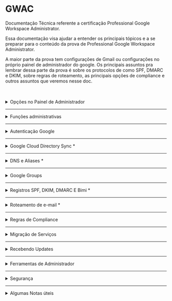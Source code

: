 # GWAC
Documentação Técnica referente a certificação Professional Google Workspace Administrator.

Essa documentação visa ajudar a entender os principais tópicos e a se preparar para o conteúdo da prova de Professional Google Workspace Administrator.

  A maior parte da prova tem configurações de Gmail ou configurações no próprio painel de administrador do google. Os principais assuntos pra lembrar dessa parte da prova é sobre os protocolos de  como SPF, DMARC e DKIM, sobre regras de roteamento, as principais opções de compliance e outros assuntos que veremos nesse doc.

<br>
<br>

<details>
<summary> Opções no Painel de Administrador </summary><br/>
  
## Opções no Painel de Administrador

Uma das coisas importantes pra prova é lembrar onde cada coisa pode ser encontrada dentro do painel de administrador como funções de usuários, de compliance, os principais relatórios, onde configurar cada coisa. A tabela abaixo mostra as principais opções dentro do painel de administrador:

 Opções do Painel de Administrador

| Opção no Painel de Administrador | Descrição                                        |
|:---------------------------------:|:--------------------------------------------------:|
| Users                           | Gerenciamento de usuários do sistema, incluindo adição, edição e exclusão de contas. |
| Domain                          | Configurações relacionadas aos domínios do sistema. |
| Billing                         | Gerenciamento de informações de faturamento e pagamentos. |
| Groups                          | Configuração de grupos com permissões específicas para usuários. |
| Apps                            | Configurações relacionadas a aplicativos conectados ou integrados ao sistema. |
| Devices                         | Gerenciamento de dispositivos associados ao sistema, se aplicável. |
| Account Settings                | Configurações gerais da conta do administrador. |
| Organization Units              | Configuração de unidades organizacionais para estruturar usuários ou recursos. |
| Security                        | Configurações relacionadas à  do sistema, como autenticação e permissões. |
| Reports                         | Relatórios e análises detalhadas sobre o desempenho e uso do sistema. |

Podemos seguir os seguintes caminhos para obter relatórios específicos, é importante lembrar que cada um desses relatórios entregam diferentes tipos de dados:

Principais caminhos do Painel

|Relatório|	Caminho|
|:-:|:-:|
|Relatórios Específicos |	Reports > Audit/Investigation > Events.|
|Roteamento de E-mail |	Apps > Google Workspace > Gmail > Routing.|
|Relatórios Gerais ( Em gráficos ) |	Reports > Reports > Apps Reports > Accounts.|
|Relatórios ( Em tabelas) |	Reports > Reports > Account reports > Accounts.|
|Compliance ( Gmail )	| Apps > Google Workspace > Gmail > Compliance.|

</details>

---

<details>
<summary> Funções administrativas </summary><br/>

  ##  Funções administrativas
  
Uma das boas práticas do google é a prática do privilégio mínimo onde cada usuário tem acesso às ferramentas e aos recursos necessários para as tarefas diárias. Para lidar com essa prática, podemos segmentar as funções administrativas dentro de uma empresa de modo que os colaboradores tenham acesso somente ao necessário.


Funções Administrativas Do GCP

|Função Administrativa |	Responsável Por |
|:-:|:-:|
|Superadministrador |	Gerencia todos os aspectos da Organização, incluindo recursos e privilégios. Recebe notificações importantes.|
|Administrador de Grupos |	Controla tarefas de Grupos do Google, gerencia perfis, cria e gerencia grupos, e adiciona marcadores de segurança.|
|Administrador de Gerenciamento de Usuários |	Realiza ações dos usuários, gerencia perfis e configurações de segurança.|
|Administrador de Atendimento ao Usuário |	Redefine senhas para usuários, visualiza perfis e estrutura organizacional.|
|Administrador de Serviços |	Gerencia dispositivos e configurações de serviços, ativa/desativa serviços e recursos.|
|Administrador de Dispositivo Móvel |	Gerencia dispositivos móveis, aplicativos e políticas de dispositivo.|
|Administrador de Armazenamento |	Gerencia o armazenamento, define limites, visualiza uso e acessa relatórios do Google Drive.|
|Administrador do Google Voice |	Gerencia configurações do Google Voice, números e licenças de usuário.|
|Administrador Revendedor e Administrador  Revendedor Indireto |	Funções exclusivas para revendedores autorizados do Google Workspace.|

</details>

---

<details>
<summary> Autenticação Google </summary><br/>
  
## Autenticação Google
  
A autenticação do Google usa vários serviços, os principais conceitos vão de SSO a IDP e SP, vamos ver eles agora:

Serviços de autenticação do GCP

|Serviço|	Explicação|
|:-:|:-:|
|IDP ( Identity provider) |	Provedor de identidade que autentica usuários e emite tokens de segurança |
|SP ( Service  Provider ) |	Servidor que aceita tokens e da acesso aos usuários |
|SAML ( Security Assertion Markup Language ) |	Protocolo de autenticação, quando um usuário tenta acessar um app que usa SAML, o SP solicita o IDP para autenticar o usuário |
|SSO ( Single Sign on ) | Método de autenticação e autorização que permite que usuários acessem múltiplas aplicações com apenas um único login |

Diagrama de Como funciona a autenticação SSO

```mermaid
flowchart 


    A{{Usuário}} --"Usuário acessa
 aplicação."--> B{{Provedor de serviço- SP }}
    B --"O serviço solicita
 o idp utilizando o 
protocolo SAML."--> C{{Provedor de identidade - IDP }}
    C --"O usuário 
acessa a tela de 
login com google."--> D{{"`Conta do Google 
Tela de autenticação`"}}
    D --"O google autentica
 o usuário."--> C
    C --"O IDP envia o SAML
 com as informações 
do usuário."--> B

B --"O SP faz a validação
 do SAML e o usuário é
 autenticado com sucesso."-->A
```

Etapas da autenticação com o google

1. O usuário acessa o serviço
1. O Serviço (SP) solicita o IDP com o protocolo SAML
1. A tela de autenticação com o google é aberta
1. O usuário é redirecionado com o SAML preenchido com suas informações
1. O Serviço(SP) Faz a validação do SAML
1. O Serviço garante acesso ao usuário
1. O usuário é autenticado com sucesso

</details>

---


<details>
<summary> Google Cloud Directory Sync * </summary><br/>
  
## Google Cloud Directory Sync

O Google Cloud Directory Sync é o Serviço que permite sincronizar usuários, grupos e outros dados de um diretório do Active Directory (AD) da Microsoft (Outlook) com o Google Cloud Platform (GCP). Isso pode ser útil para empresas que desejam usar o GCP, mas que também precisam manter seus usuários e grupos em um diretório do AD.
 
> **O que é LDAP** -  O LDAP (Lightweight Directory Access Protocol) é um protocolo de acesso a diretórios frequentemente usado pelo Active Directory (AD), que é o serviço de diretório da Microsoft usado em ambientes Windows para gerenciar recursos, autenticação e políticas de .

O GCDS usa uma série de regras para decidir o que sincronizar porém algumas coisas não são sincronizadas. Veja na tabela abaixo o que pode ser sincronizado com GCDS (Google Cloud Directory Sync):

| O que pode ser sincronizado ✅ | O que não pode ser sincronizado ❌ |
|:------------------------------:|:---------------------------------:|
| Unidades Organizacionais (OUs) | Mensagens                         |
| Usuários e Senhas              | Eventos                           |
| Perfis de usuários             | Arquivos                          |
| Grupos                         | Pastas                            |
| Esquemas organizacionais       | Senhas                            |
| Contatos                       |                                   |
| Recursos de calendário         |                                   |
| Licenças                       |                                   |



>  [!WARNING]
> Apesar do Directory Sync sicnronizar OUs e recursos do calendário não é recomendado Sincronizar eles.

### Etapas de como o GCDS funciona

1. O GCDS é instalado, configurado e recebe as autorizações necessárias;
2. Os dados são extraidos como uma lista do servidor AD;
3. o GCDS gera uma lista com todos os objetos que tem que ser sincronizados;
4. GCDS compara a lista e atualiza o domínio google.

> O GCDS não sincroniza senhas mas pode adicionar novas senhas. Outra opção é usar o serviço para sincronizar senhas, o GPS - google password sync.



</details>
</details>


---

<details>
<summary> DNS e Aliases * </summary><br/>

## DNS e Aliases

O DNS ou Domain Name System é o sistema de domínios responsável por armazenar e cuidar de todos os domínios e fazer a tradução de endereços para ip. O DNS possui diversos tipos de registos:



| Serviço                    | Explicação                                                                               |
|:----------------------------:|:-----------:|
| A Record                    | Registros DNS que mapeiam nomes de domínio para endereços IP IPv4.                        |
| MX Records                  | Registros DNS que especificam os servidores de e-mail para um domínio.                    |
| TXT Records     | Registros DNS usados para armazenar informações de texto sobre o domínio.               |
| CNAME Record                | Registros DNS usados para criar aliases (apelidos) para nomes de domínio.                |
| NS (Name Server) Records    | Registros DNS que especificam os servidores de nomes autoritativos para um domínio.     |
| SPF (Sender Policy Framework) Record | Registros DNS usados para verificar a autenticidade dos remetentes de e-mail.  |
| DKIM (DomainKeys Identified Mail) Record | Registros DNS que ajudam a autenticar e-mails enviados de um domínio.     |


>  [!IMPORTANT] 
> Para a prova de Professional Workspace Administrator é muito importante lembrar que os **TXT Records** armazenam qualquer tipo de texto para domínio enquanto os **Cname Records** armazenam somente os domínios.

### Cname x TXT Records

O txt record armazena textos, o Cname Mapeia Domínios.

| Use txt Records para:    | Use o Cname record para:        |
|--------------------------|----------------------------------|
| Autenticação de domínio.  | Criar apelidos de domínios.       |
| Configurar o SPF e o DMARC. | Migrar domínios para diferentes provedores. |
| Adicionar Restrições de acesso. | Testar o domínio.                |
| Verificação de integridade. |                                  |

Exemplo de txt record:
```
Nome: @ (representa o domínio raiz)
Tipo: TXT
Valor: "v=spf1 include:_spf.google.com ~all"
```
Exemplo de Cname Record:
```
Nome: blog
Tipo: CNAME
Valor: example.com
```

### Aliases

Aliases são Domínios secundários que apontam para o seu domínio princuipal, para adicionar um Alias, use o Directory API. O registro de Aliases é feito com um Cname Record

 Domínio teste : domain-name.test.google-a.com

 O da Calriz seria julio@calriz.test.google-a.com

</details>



---

<details>
<summary> Google Groups  </summary><br/>

## Google Groups 

Grupos são usados para agrupar usuários com base em critérios compartilhados, enquanto Unidades Organizacionais (OUs) criam uma estrutura hierárquica para organizar usuários e recursos em uma organização. Os grupos tem a função de decidir quais **recursos serão compartilhados com maior prioridade** que as OUs, por exemplo, grupos de OUs diferentes podem ter uma mesma permissão.


> [!NOTE]  
> Grupos podem ser utilizados para evitar a modificação de OUs.
  
<details>
<summary> Como criar grupos em uma organização </summary><br/>

Para criar um grupo em uma organização, você pode seguir estas etapas:

1. Acesse o [Console de administração do Google Workspace](https://admin.google.com).
2. Clique em "Diretórios".
3. Clique em "Grupos".
4. Clique em "Criar grupo".
5. Insira um nome para o grupo.
6. Selecione os usuários que deseja adicionar ao grupo.
7. Escolha as permissões que deseja conceder ao grupo.
8. Clique em "Criar".

  Para criar um grupo com todos de uma organização

 ```shell
everyone@dominio.com.br
```

</details>
</details>

---


<details>
<summary> Registros SPF, DKIM, DMARC E Bimi * </summary><br/>

## Registros SPF, DKIM, DMARC E Bimi

Serviços de e-mails

- Registros SPF - protege seu domínio de ser usado para enviar spam;
- assinatura DKIM - criptografia que protege o conteúdo de e-mail contra spoofim;
- Autenticação DMArc - gerencia mensagens verificar SPF e DKim;
- Bimi - Criação de marcas com dmarc.


| Serviço | Protocolo de   | Explicação       |
|:---------------------:|:---------------:|:--------------------------------------:|
| SPF (Sender Policy Framework) | Autenticação    | Protege e-mails contra spoofing e evita que os e-mails enviados sejam entregues como spam.     |
| DKIM (Domain Key Identified Mail) | Autenticação  | Assinatura digital. Ajuda a verificar se um determinado e-mail foi realmente enviado por um remetente autorizado.   |
| DMARC (Domain-based Message Authentication, Reporting, and Conformance) | Controle  | Protocolo de controle de e-mails enviados em seu nome, determinando como tratar os e-mails que não passaram nas verificações DKIM ou SPF. Ajuda a evitar a falsificação de e-mails. |
| BIMI (Brand Indicator for Message Identification)| - | Permite a exibição de logotipos de marcas em e-mails autenticados.    |
| Spoofing | -   | Refere-se à alteração de conteúdo dos e-mails. Para prevenir o spoofing, o Google oferece soluções como SPF, DMARC e DKIM.     |


Passos para autenticar e-mail para g-mails
1. garanta entrega e envite falsificações com SPF
2. Aumente a segurtança do e-mail enviado com DKIM
3. evite seu domínio de ser usado para enviar spam com DMARC
4. adicione a logo da sua marca com o BIMI


</details>

---

<details>
<summary> Roteamento de e-mail * </summary><br/>

## Roteamento de e-mail

Determina como os emails são roteados e armazenados:

| Métodos de Roteamento de E-mail | Descrição | Exemplo |
|----------------------------------|-----------|---------|
| Split Delivery                   | Envio de E-mail para dois sistemas distintos | GWSP > Outlook |
| Dual Delivery                    | Envio de E-mail para duas caixas do Gmail | Envio para duas contas |
| Catch-all                        | Envio de E-mails inválidos de uma organização | Quando alguém envia e-mail para um endereço inexistente |
| Redirect                         | Redirecionamento de e-mails para outras caixas | Conta inativada / Férias |


> Exemplo de uso
> Um funcionário foi demitido, para receber os e-mails enviados para ele, voce pode mapear a caixa de entrada com um map to map para receber os e-mails ( apps>gwsp>gmail>routing)

> Para splitar e-mails para servidor legado, é ncessário adicionar o servidor host e mudar a rota de envio para externa

</details>

---

<details>
<summary> Regras de Compliance </summary><br/>

## Regras de Compliance

Compliance

Regras de complicance escaneiam e-mails e podem bloquear caso a mensagem bata com alguma regra criada, as mensagens podem ser:

- Rejeitadas antes de chegar ao receptor;
- Enviada para quarentena para ser analisada por um administrador;
- Editada antes de ser enviada;
- Enviada como SPAM.


| Opção     | Permite que os usuários | Serve Para  |
|:---------------:|:------------:|:----------------------------------------:|
| Email And Chat Autodelete | Definam um período de tempo após o qual os e-mails e bate-papos serão automaticamente excluídos. | Proteger a privacidade dos usuários e a reduzir o risco de dados confidenciais serem expostos. |
| OCR for attachments   | Extraiam texto de anexos de e-mail e bate-papo. | Fins de conformidade, como auditorias ou investigações. |
| Restricted Delivery   | Restrinjam o envio de e-mail e bate-papo a certos destinatários ou domínios. | Proteger os usuários contra ataques de phishing ou spam. |
| Security Sandbox      | Enviem anexos de e-mail e bate-papo para uma sandbox de segurança antes de serem entregues ao destinatário. | Proteger os usuários contra malware e outras ameaças cibernéticas. |

> [!NOTE]  
> Security sandbox só está disponível para versões enterprise
security sandbox - ferramenta que abre o e-mail em espaço sandbox para detectar malwares em anexo de -emails.

> Comprehensive mail storage- Ferramenta que verifica se o e-mail foi enviado.

</details>

---

<details>
<summary> Migração de Serviços </summary><br/>

> [!WARNING]  
> Quando eu fiz a Prova de GWAC não caiu nenhuma questão envolvendo migração mas acho que é um assunto interessante de se saber.

Fases de migração de deployment:

- Core it
- Early adopters
- Global go-live


### Core it (adição de usuários)
- Criação do design técnico
- Confirmação e testes do setup
- Identificar pontos de integração
- Familiarizar com ferramentas e tecnologias

### Early Adopters (5 - 15% da força de trabalho)
- Validar a migração
- Obter feedbacks
- Testes de mudança de gerenciamento
- Adição e configuração de usuários, grupos e contatos

> [!NOTE]    
> Nessa fase é imporatante designar google guides para ajudar com a migração, eles podem ajudar os usuários a se adaptar melhor ao Google Workspace.

- nessa fase, o mx record envia primeiro para o servidor do google os e-mails e depois roteia para o servidor legado
  
### Global go live (100% da força de trabalho) 
- Inclusão de todos os funcionários
- Fácil acesso a treinamento requerido


</details>

---


<details>
<summary> Recebendo Updates  </summary><br/>

## Recebendo Updates

O google tem alguns lugares para salvar Updates. entre eles temos :

- Google workspace update blog - Todos up updates do google workspace;
- google workspace release calendar - Datas de todas as atualizações;

Ao configurar nossa organização para receber as atualizações, podemos escolher os seguintes métodos de update:

- Training or resource launcher - Mudanças mais tardias depois do período de teste
- Rapid release feature launch - Assim que lançar os usuários vão receber as alterações


</details>

---


<details>
<summary>  Ferramentas de Administrador  </summary><br/>

## Ferramentas de Administrador

### Google toolbox - ferramentas de administrador

| Serviços             | Explicação                                             |
|----------------------|-------------------------------------------------------|
| Google Toolbox       | Conjunto de ferramentas para gerenciar e proteger o Google Workspace. |
| Browser Toolbox      | Depurar e testar sites e aplicativos. (Problemas de conectividade)               |
| DNS Verification     | Verificar a configuração DNS da organização, testes como integridade e configurações.         |
| Encoding/Decoding    | Debugar problemas com codificações e decodificações. |
| Log Analyzer         | Análise de relatórios, de erros e avisos de ferramentas. |
| Mail                 | Análise do cabeçalho do e-mail para ver as rotas e protocolos envolvidos. |

> [!IMPORTANT] 
> A ferramenta que mais tem chance de cair na prova é a de Mail. Todo e-mail enviado tem as rotas e meios de autenticação definidos no Header do e-mail. Para ver os detalhes sobre ele, você pode procurar nos logs ou análisar a Head.


### Security investigation tool

Ferramenta de logs para analisar e tomar ações disponível somente na versão **Enterprise plus**.

- Podemos supender ou restaurar usuários;
- Acessar dados sobre dispositivos;
- Ver mensagens do gmail, deletar e-mails maliciosos e revisar atividade;
- Registros do drive;
- Identificar, triar e tomar ações de  e privacidade no seu domínio;
  
 Para usar, precisa das permissões (require reviewer e view email content);

</details>

---


<details>
<summary> Segurança </summary><br/>

  ## Segurança

Essa seção aborda alguns itens referente a Segurança no Painel de Administrador.
  
<details>
<summary> Google Vault </summary><br/>

Google Vault

Aplicativo para reter, manter, buscar e exportar dados. Tem várias questões na prova que falam sobre ele. No geral ele é utilizado para armazenar e auditar os dados do workspace.

---

</details>

<details>
<summary> Verificação de Duas Etapas </summary><br/>

Para fazer a Verificação de Duas Etapas temos 3 opções:


| Método                    | Descrição                                       |
|---------------------------|-------------------------------------------------|
| Hardware Security Key      | Dispositivo físico para autenticação da conta. |
| Phone Built-in Security Key | Aplicativo de verificação de código em duas etapas. |
| Desafios de login | Desafios que podem ser usados para autenticação|

Na opção de Desafios de Login temos as seguintes opções:

| Desafio                    | Descrição                                                                                      |
|----------------------------|------------------------------------------------------------------------------------------------|
| Mobile devices login challenge | O Google envia um SMS para confirmar o código de verificação.                                |
| Employee ID login challenge   | Caso seja adicionado um ID de funcionário, os usuários podem utilizá-lo para verificar, mas é recomendado trocar o código periodicamente por questões de segurança. |
| Recovery email login challenge | O Google envia um e-mail para confirmar o código de verificação.                               |



Como ativar a verificação em duas etapas:

1. Segurança
2. 2- step verification
3. Allow 2SV
4. Save

---
   
</details>

<details>
<summary> Opções de segurança no Painel </summary><br/>

Opções de segurança dos usuários
- Restar senha
- Ver chaves de segurança
- Verificar verificação em duas etapas (2sv)
- Recuperar inforamções
- Requerer mudança de senha
- Desabilitar desafio de login
- Restar cookies de Sing-in
- ver e remover apps de terceiros

---

</details>

<details>
<summary> Checklist de Segurança </summary><br/>

Segue Abaixo um Checklist de Segurança para você saber se sua organização está segura essa lista foi retirada [desse site](https://support.google.com/a/answer/9211704?sjid=2171818016640872930-SA)

**Proteger suas contas**
  - [x] Usar senhas exclusivas
  - [x] Criar uma senha forte e uma conta mais segura
  - [x] Exigir comprovação de identidade para os administradores e usuários específicos
  - [x] Os administradores devem adicionar informações de recuperação à conta
  - [x] Criar uma conta de superadministrador adicional
  - [x] Manter as informações à mão para redefinir a senha de superadministrador
  - [x] Os superadministradores não devem permanecer conectados à conta
  - [x] Ativar a atualização automática de apps e navegadores da Internet
  - [ ] Ativar a verificação aprimorada de mensagem de pré-entrega
  - [ ] Ativar a verificação adicional de arquivos e links maliciosos para o Gmail
  - [ ] Evitar que os destinatários de e-mail marquem seu e-mail como spam
  - [ ] Autorizar remetentes de e-mail com o SPF
  - [ ] Restringir o compartilhamento de agendas com pessoas fora da sua empresa
  - [ ] Limitar quem pode ver os arquivos recém-criados
  - [ ] Avisar aos usuários quando eles compartilharem um arquivo com pessoas de fora da sua empresa


</details>
</details>

---


<details>
<summary> Algumas Notas úteis   </summary><br/>

## Algumas Notas úteis
  
- O Oauth é o protocolo de autorização que permite que aplicativos terceiros (third-party) acessem recursos em nome do usuário. Para dar permissões a apps terceiros, você precisa dos escopos de autorização e do client ID 

- O DLP (data loss protection) é um serviço para evitar o compartilhamento de informações sensíveis.

- Para adicionar arquivos CSV para usuários é obrigatório: primeiro nome, último nome, senha, e-mail e OU.

- Um usuário deletado só pode ter seus dados recuperados dentro de 20 dias. Para restaura-lo o seu nome não pode ter sido dado pra outra pessoa ou grupo.

- Content- aware access -Serviço que permite que somente dispositivos autenticados pela empresa possam logar no sistema.


- Target audience - publico alvo - grupo de usuários para compartilhar itens, ajudam a melhorar  e facilitam o compartilamento adequado dentro de organizações. Para compartilhar arquivos no google temos duas opções mais recomendadas:

| Recurso         | Target Audience                                             | Visitor Sharing                                           |
|-----------------|-------------------------------------------------------------|-----------------------------------------------------------|
| Acesso          | Permite controlar quem pode acessar um recurso ou dado, com usuários pré-aprovados | Permite compartilhar dados com visitantes de um site ou aplicativo com qualquer pessoa que tiver o link. |
| Como Acessar    | Pode ser feito por meio de permissões de usuário, grupos ou papéis. O convite pode ser feito pela conta de e-mail | Os visitantes podem acessar os dados por meio de um link ou uma API. |
| Podem editar    | Depende das permissões concedidas.                          | Os visitantes não podem editar os dados, a menos que tenham permissões específicas. |
|Segurança   | Ajuda a proteger dados confidenciais de acesso não autorizado como usuários pré-aprovados. | Feito de forma segura usando um URL ou um código de compartilhamento criptografado. |





</details>

